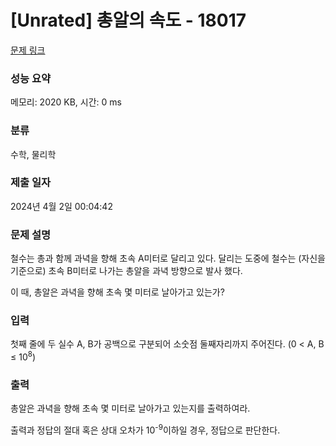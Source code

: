 # [Unrated] 총알의 속도 - 18017 

[문제 링크](https://www.acmicpc.net/problem/18017) 

### 성능 요약

메모리: 2020 KB, 시간: 0 ms

### 분류

수학, 물리학

### 제출 일자

2024년 4월 2일 00:04:42

### 문제 설명

<p>철수는 총과 함께 과녁을 향해 초속 A미터로 달리고 있다. 달리는 도중에 철수는 (자신을 기준으로) 초속 B미터로 나가는 총알을 과녁 방향으로 발사 했다.</p>

<p>이 때, 총알은 과녁을 향해 초속 몇 미터로 날아가고 있는가?</p>

### 입력 

 <p>첫째 줄에 두 실수 A, B가 공백으로 구분되어 소숫점 둘째자리까지 주어진다. (0 < A, B ≤ 10<sup>8</sup>)</p>

### 출력 

 <p>총알은 과녁을 향해 초속 몇 미터로 날아가고 있는지를 출력하여라.</p>

<p>출력과 정답의 절대 혹은 상대 오차가 10<sup>-9</sup>이하일 경우, 정답으로 판단한다.</p>


